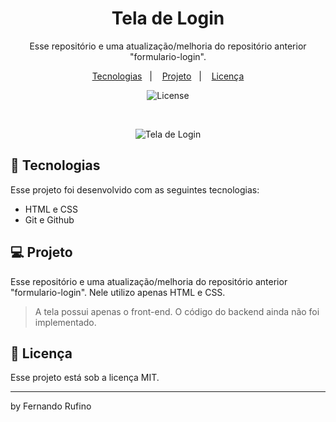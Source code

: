<h1 align="center"> Tela de Login </h1>

<p align="center">
Esse repositório e uma atualização/melhoria do repositório anterior "formulario-login".
</p>

<p align="center">
  <a href="#-tecnologias">Tecnologias</a>&nbsp;&nbsp;&nbsp;|&nbsp;&nbsp;&nbsp;
  <a href="#-projeto">Projeto</a>&nbsp;&nbsp;&nbsp;|&nbsp;&nbsp;&nbsp;
  <a href="#memo-licença">Licença</a>
</p>

<p align="center">
  <img alt="License" src="https://img.shields.io/static/v1?label=license&message=MIT&color=49AA26&labelColor=000000">
</p>

<br>

<p align="center">
  <img alt="Tela de Login" src="">
</p>

## 🚀 Tecnologias

Esse projeto foi desenvolvido com as seguintes tecnologias:

- HTML e CSS
- Git e Github

## 💻 Projeto

Esse repositório e uma atualização/melhoria do repositório anterior "formulario-login".
Nele utilizo apenas HTML e CSS. 
> A tela possui apenas o front-end. O código do backend ainda não foi implementado.

## :memo: Licença

Esse projeto está sob a licença MIT.

---

by Fernando Rufino 

